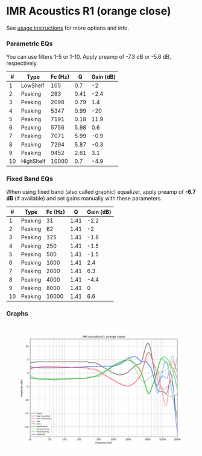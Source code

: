 # IMR Acoustics R1 (orange close)
See [usage instructions](https://github.com/jaakkopasanen/AutoEq#usage) for more options and info.

### Parametric EQs
You can use filters 1-5 or 1-10. Apply preamp of -7.3 dB or -5.6 dB, respectively.

|   # | Type      |   Fc (Hz) |    Q |   Gain (dB) |
|-----|-----------|-----------|------|-------------|
|   1 | LowShelf  |       105 | 0.7  |        -2   |
|   2 | Peaking   |       283 | 0.41 |        -2.4 |
|   3 | Peaking   |      2098 | 0.79 |         1.4 |
|   4 | Peaking   |      5347 | 0.99 |       -20   |
|   5 | Peaking   |      7191 | 0.18 |        11.9 |
|   6 | Peaking   |      5756 | 5.98 |         0.6 |
|   7 | Peaking   |      7071 | 5.99 |        -0.9 |
|   8 | Peaking   |      7294 | 5.87 |        -0.3 |
|   9 | Peaking   |      9452 | 2.61 |         3.1 |
|  10 | HighShelf |     10000 | 0.7  |        -4.9 |

### Fixed Band EQs
When using fixed band (also called graphic) equalizer, apply preamp of **-6.7 dB** (if available) and set gains manually with these parameters.

|   # | Type    |   Fc (Hz) |    Q |   Gain (dB) |
|-----|---------|-----------|------|-------------|
|   1 | Peaking |        31 | 1.41 |        -2.2 |
|   2 | Peaking |        62 | 1.41 |        -2   |
|   3 | Peaking |       125 | 1.41 |        -1.8 |
|   4 | Peaking |       250 | 1.41 |        -1.5 |
|   5 | Peaking |       500 | 1.41 |        -1.5 |
|   6 | Peaking |      1000 | 1.41 |         2.4 |
|   7 | Peaking |      2000 | 1.41 |         6.3 |
|   8 | Peaking |      4000 | 1.41 |        -4.4 |
|   9 | Peaking |      8000 | 1.41 |         0   |
|  10 | Peaking |     16000 | 1.41 |         6.6 |

### Graphs
![](./IMR%20Acoustics%20R1%20(orange%20close).png)
